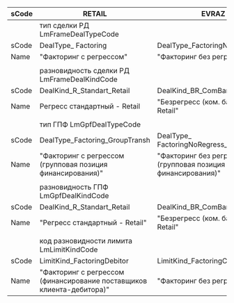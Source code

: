 | sCode | RETAIL                                                                | EVRAZ                                                       |
|-------|-----------------------------------------------------------------------|-------------------------------------------------------------|
| <td colspan=1>тип сделки РД LmFrameDealTypeCode</td>
| sCode | DealType_ Factoring                                                   | DealType_FactoringNoRegress                                 |
| Name  | "Факторинг c регрессом"                                               | "Факторинг без регресса"                                    |
|       |                                                                       |                                                             |
|       | разновидность сделки РД LmFrameDealKindCode                           |                                                             |
| sCode | DealKind_R_Standart_Retail                                            | DealKind_BR_ComBank_Retail                                  |
| Name  | Регресс стандартный - Retail                                          | "Безрегресс (ком. банком) - Retail"                         |
|       |                                                                       |                                                             |
|       | тип ГПФ LmGpfDealTypeCode                                             |                                                             |
| sCode | DealType_Factoring_GroupTransh                                        | DealType_ FactoringNoRegress_GroupTransh                    |
| Name  | "Факторинг с регрессом (групповая позиция финансирования)"            | "Факторинг без регресса (групповая позиция финансирования)" |
|       |                                                                       |                                                             |
|       | разновидность ГПФ LmGpfDealKindCode                                   |                                                             |
| sCode | DealKind_R_Standart_Retail                                            | DealKind_BR_ComBank_Retail                                  |
| Name  | "Регресс стандартный - Retail"                                        | "Безрегресс (ком. банком) - Retail"                         |
|       |                                                                       |                                                             |
|       | код разновидности лимита LmLimitKindCode                              |                                                             |
| sCode | LimitKind_FactoringDebitor                                            | LimitKind_FactoringClient                                   |
| Name  | "Факторинг с регрессом (финансирование поставщиков клиента-дебитора)" | "Факторинг без регресса"                                    |
